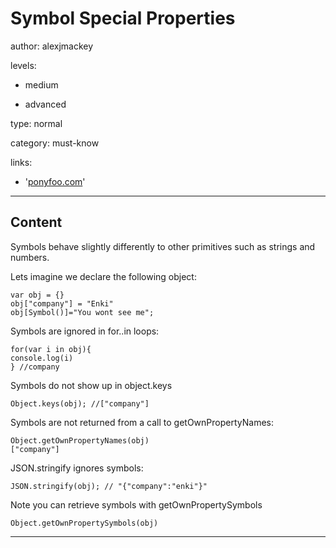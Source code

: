 # Symbol Special Properties
author: alexjmackey

levels:

  - medium

  - advanced

type: normal

category: must-know

links:

  - '[ponyfoo.com](https://ponyfoo.com/articles/es6-symbols-in-depth)'

---
## Content

Symbols behave slightly differently to other primitives such as strings and numbers.

Lets imagine we declare the following object:

```
var obj = {}
obj["company"] = "Enki"
obj[Symbol()]="You wont see me";
```

Symbols are ignored in for..in loops:
```
for(var i in obj){
console.log(i)
} //company
```

Symbols do not show up in object.keys
```
Object.keys(obj); //["company"]
```

Symbols are not returned from a call to getOwnPropertyNames:
```
Object.getOwnPropertyNames(obj)
["company"]
```

JSON.stringify ignores symbols:
```
JSON.stringify(obj); // "{"company":"enki"}"
```

Note you can retrieve symbols with getOwnPropertySymbols
```
Object.getOwnPropertySymbols(obj)
```
---